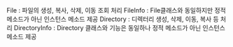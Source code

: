 File : 파일의 생성, 복사, 삭제, 이동 조회 처리
FileInfo : File클래스와 동일하지만 정적 메소드가 아닌 인스턴스 메소드 제공
Directory : 디렉터리 생성, 삭제, 이동, 복사 등 처리
DirectoryInfo : Directory 클래스와 기능은 동일하나 정적 메소드가 아닌 인스턴스 메소드 제공
